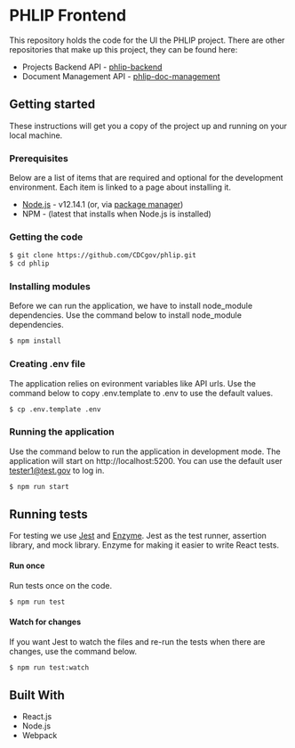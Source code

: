 # PHLIP Frontend
This repository holds the code for the UI the PHLIP project. There are other repositories that make up this project, they can be found here:
- Projects Backend API - [phlip-backend](https://github.com/CDCgov/phlip-backend)
- Document Management API - [phlip-doc-management](https://github.com/CDCgov/phlip-doc-management)

## Getting started
These instructions will get you a copy of the project up and running on your local machine.

### Prerequisites
Below are a list of items that are required and optional for the development environment. Each item is linked to a page about installing it. 

* [Node.js](https://nodejs.org/en/download/current/ "Installing Node") - v12.14.1
  (or, via [package manager](https://nodejs.org/en/download/package-manager/ "Installing Node via Package Manager"))
* NPM - (latest that installs when Node.js is installed)

### Getting the code
```bash
$ git clone https://github.com/CDCgov/phlip.git
$ cd phlip
```

### Installing modules
Before we can run the application, we have to install node_module dependencies. Use the command below to install node_module dependencies.
```bash
$ npm install
```

### Creating .env file
The application relies on evironment variables like API urls. Use the command below to copy .env.template to .env to use the default values.
```bash
$ cp .env.template .env
```

### Running the application
Use the command below to run the application in development mode. The application will start on http://localhost:5200. You can use the default user tester1@test.gov to log in.
```bash
$ npm run start
```

## Running tests
For testing we use [Jest] and [Enzyme]. Jest as the test runner, assertion library, and mock library. Enzyme for making it 
easier to write React tests. 

#### Run once
Run tests once on the code.

```bash
$ npm run test
```

#### Watch for changes
If you want Jest to watch the files and re-run the tests when there are changes, use the command below. 

```bash
$ npm run test:watch
```

## Built With
* React.js
* Node.js
* Webpack

[Jest]: https://facebook.github.io/jest/ "Jest"
[Enzyme]: http://airbnb.io/enzyme/ "Enzyme"